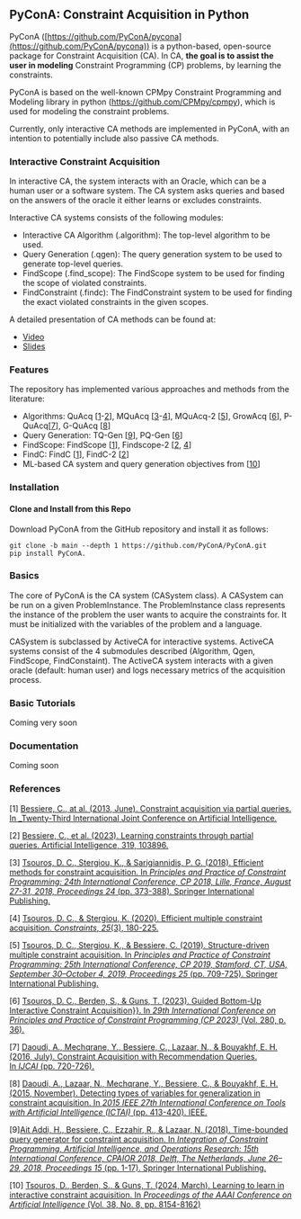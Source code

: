 ## PyConA: Constraint Acquisition in Python

PyConA ([https://github.com/PyConA/pycona](https://github.com/PyConA/pycona)) is a python-based, open-source package for Constraint Acquisition (CA). In CA, **the goal is to assist the user in modeling**  Constraint Programming (CP) problems, by learning the constraints.

PyConA is based on the well-known CPMpy Constraint Programming and Modeling library in python (https://github.com/CPMpy/cpmpy), which is used for modeling the constraint problems.

Currently, only interactive CA methods are implemented in PyConA, with an intention to potentially include also passive CA methods.

### Interactive Constraint Acquisition

In interactive CA, the system interacts with an Oracle, which can be a human user or a software system. The CA system asks queries and based on the answers of the oracle it either learns or excludes constraints.

Interactive CA systems consists of the following modules:
- Interactive CA Algorithm (.algorithm): The top-level algorithm to be used.
- Query Generation (.qgen): The query generation system to be used to generate top-level queries.
- FindScope (.find_scope): The FindScope system to be used for finding the scope of violated constraints.
- FindConstraint (.findc): The FindConstraint system to be used for finding the exact violated constraints in the given scopes.

A detailed presentation of CA methods can be found at: 
- [Video](https://www.youtube.com/embed/d6EZi8YO60k)
- [Slides](https://school.a4cp.org/summer2023/slides/ml4cp2023_consacq_DimosTsouros.pdf)

### Features

The repository has implemented various approaches and methods from the literature:
- Algorithms: QuAcq [[1](https://www.lirmm.fr/~coletta/pub/ijcai13.pdf)-[2](https://www.sciencedirect.com/science/article/abs/pii/S0004370223000425)], MQuAcq [[3](https://link.springer.com/chapter/10.1007/978-3-319-98334-9_25)-[4](https://link.springer.com/article/10.1007/s10601-020-09311-4)], MQuAcq-2 \[[5](https://link.springer.com/chapter/10.1007/978-3-030-30048-7_41)], GrowAcq \[[6](https://drops.dagstuhl.de/entities/document/10.4230/LIPIcs.CP.2023.36)], P-QuAcq\[[7](https://www.ijcai.org/Proceedings/16/Papers/108.pdf)], G-QuAcq [[8](https://ieeexplore.ieee.org/stamp/stamp.jsp?tp=&arnumber=7372165&tag=1)]
- Query Generation: TQ-Gen [[9](https://link.springer.com/chapter/10.1007/978-3-319-93031-2_1)], PQ-Gen [[6](https://drops.dagstuhl.de/entities/document/10.4230/LIPIcs.CP.2023.36)]
- FindScope: FindScope [[1](https://www.lirmm.fr/~coletta/pub/ijcai13.pdf)], Findscope-2 [[2](https://www.sciencedirect.com/science/article/abs/pii/S0004370223000425), [4](https://link.springer.com/article/10.1007/s10601-020-09311-4)]
- FindC: FindC [[1](https://www.lirmm.fr/~coletta/pub/ijcai13.pdf)], FindC-2 [[2](https://www.sciencedirect.com/science/article/abs/pii/S0004370223000425)]
- ML-based CA system and query generation objectives from [[10](https://ojs.aaai.org/index.php/AAAI/article/download/28655/29272)]

### Installation

#### Clone and Install from this Repo

Download PyConA from the GitHub repository and install it as follows:
```commandline
git clone -b main --depth 1 https://github.com/PyConA/PyConA.git
pip install PyConA.
```

### Basics

The core of PyConA is the CA system (CASystem class). A CASystem can be run on a given ProblemInstance. The ProblemInstance class represents the instance of the problem the user wants to acquire the constraints for. It must be initialized with the variables of the problem and a language.

CASystem is subclassed by ActiveCA for interactive systems.
ActiveCA systems consist of the 4 submodules described (Algorithm, Qgen, FindScope, FindConstaint). The ActiveCA system interacts with a given oracle (default: human user) and logs necessary metrics of the acquisition process.

### Basic Tutorials

Coming very soon
### Documentation

Coming soon

### References

[1] [Bessiere, C., at al. (2013, June). Constraint acquisition via partial queries. In _Twenty-Third International Joint Conference on Artificial Intelligence.](https://www.lirmm.fr/~coletta/pub/ijcai13.pdf)

[2] [Bessiere, C., et al. (2023). Learning constraints through partial queries. Artificial Intelligence, 319, 103896.](https://www.sciencedirect.com/science/article/abs/pii/S0004370223000425)

[3] [Tsouros, D. C., Stergiou, K., & Sarigiannidis, P. G. (2018). Efficient methods for constraint acquisition. In _Principles and Practice of Constraint Programming: 24th International Conference, CP 2018, Lille, France, August 27-31, 2018, Proceedings 24_ (pp. 373-388). Springer International Publishing.](https://link.springer.com/chapter/10.1007/978-3-319-98334-9_25)

[4] [Tsouros, D. C., & Stergiou, K. (2020). Efficient multiple constraint acquisition. _Constraints_, _25_(3), 180-225.](https://link.springer.com/article/10.1007/s10601-020-09311-4)

[5] [Tsouros, D. C., Stergiou, K., & Bessiere, C. (2019). Structure-driven multiple constraint acquisition. In _Principles and Practice of Constraint Programming: 25th International Conference, CP 2019, Stamford, CT, USA, September 30–October 4, 2019, Proceedings 25_ (pp. 709-725). Springer International Publishing.](https://link.springer.com/chapter/10.1007/978-3-030-30048-7_41)

[6] [Tsouros, D. C., Berden, S., & Guns, T. (2023). Guided Bottom-Up Interactive Constraint Acquisition}}. In _29th International Conference on Principles and Practice of Constraint Programming (CP 2023)_ (Vol. 280, p. 36).](https://drops.dagstuhl.de/entities/document/10.4230/LIPIcs.CP.2023.36)

[7] [Daoudi, A., Mechqrane, Y., Bessiere, C., Lazaar, N., & Bouyakhf, E. H. (2016, July). Constraint Acquisition with Recommendation Queries. In _IJCAI_ (pp. 720-726).](https://www.ijcai.org/Proceedings/16/Papers/108.pdf)

[8] [Daoudi, A., Lazaar, N., Mechqrane, Y., Bessiere, C., & Bouyakhf, E. H. (2015, November). Detecting types of variables for generalization in constraint acquisition. In _2015 IEEE 27th International Conference on Tools with Artificial Intelligence (ICTAI)_ (pp. 413-420). IEEE.](https://ieeexplore.ieee.org/stamp/stamp.jsp?tp=&arnumber=7372165&tag=1)

[9][Ait Addi, H., Bessiere, C., Ezzahir, R., & Lazaar, N. (2018). Time-bounded query generator for constraint acquisition. In _Integration of Constraint Programming, Artificial Intelligence, and Operations Research: 15th International Conference, CPAIOR 2018, Delft, The Netherlands, June 26–29, 2018, Proceedings 15_ (pp. 1-17). Springer International Publishing.](https://link.springer.com/chapter/10.1007/978-3-319-93031-2_1)

[10] [Tsouros, D., Berden, S., & Guns, T. (2024, March). Learning to learn in interactive constraint acquisition. In _Proceedings of the AAAI Conference on Artificial Intelligence_ (Vol. 38, No. 8, pp. 8154-8162)](https://ojs.aaai.org/index.php/AAAI/article/download/28655/29272)